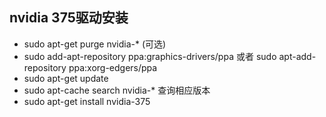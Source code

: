 ## nvidia 375驱动安装
- sudo apt-get purge nvidia-* (可选)
- sudo add-apt-repository ppa:graphics-drivers/ppa 或者 sudo apt-add-repository ppa:xorg-edgers/ppa
- sudo apt-get update
- sudo apt-cache search nvidia-* 查询相应版本
-  sudo apt-get install nvidia-375
